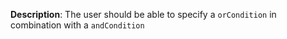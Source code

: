 __Description__: The user should be able to specify a `orCondition` in combination with a `andCondition`